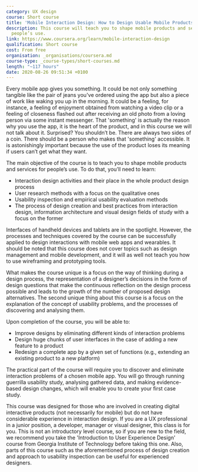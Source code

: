 ```yaml
---
category: UX design
course: Short course
title: 'Mobile Interaction Design: How to Design Usable Mobile Products and Services'
description: This course will teach you to shape mobile products and services for
  people’s use.
link: https://www.coursera.org/learn/mobile-interaction-design
qualification: Short course
cost: From free
organisation: _organisations/coursera.md
course-type: _course-types/short-courses.md
length: "~117 hours"
date: 2020-08-26 09:51:34 +0100
---
```

Every mobile app gives you something. It could be not only something tangible like the pair of jeans you've ordered using the app but also a piece of work like waking you up in the morning. It could be a feeling, for instance, a feeling of enjoyment obtained from watching a video clip or a feeling of closeness flashed out after receiving an old photo from a loving person via some instant messenger. That 'something' is actually the reason why you use the app, it is the heart of the product, and in this course we will not talk about it. Surprised? You shouldn’t be. There are always two sides of a coin. There should be a person who makes that 'something' accessible. It is astonishingly important because the use of the product loses its meaning if users can’t get what they want.

The main objective of the course is to teach you to shape mobile products and services for people’s use. To do that, you’ll need to learn: 

* Interaction design activities and their place in the whole product design process 
* User research methods with a focus on the qualitative ones 
* Usability inspection and empirical usability evaluation methods 
* The process of design creation and best practices from interaction design, information architecture and visual design fields of study with a focus on the former 

Interfaces of handheld devices and tablets are in the spotlight. However, the processes and techniques covered by the course can be successfully applied to design interactions with mobile web apps and wearables. It should be noted that this course does not cover topics such as design management and mobile development, and it will as well not teach you how to use wireframing and prototyping tools. 

What makes the course unique is a focus on the way of thinking during a design process, the representation of a designer’s decisions in the form of design questions that make the continuous reflection on the design process possible and leads to the growth of the number of proposed design alternatives. The second unique thing about this course is a focus on the explanation of the concept of usability problems, and the processes of discovering and analysing them. 

Upon completion of the course, you will be able to: 

* Improve designs by eliminating different kinds of interaction problems 
* Design huge chunks of user interfaces in the case of adding a new feature to a product 
* Redesign a complete app by a given set of functions (e.g., extending an existing product to a new platform) 

The practical part of the course will require you to discover and eliminate interaction problems of a chosen mobile app. You will go through running guerrilla usability study, analysing gathered data, and making evidence-based design changes, which will enable you to create your first case study. 

This course was designed for those who are involved in creating digital interactive products (not necessarily for mobile) but do not have considerable experience in interaction design. If you are a UX professional in a junior position, a developer, manager or visual designer, this class is for you. This is not an introductory level course, so if you are new to the field, we recommend you take the 'Introduction to User Experience Design' course from Georgia Institute of Technology before taking this one. Also, parts of this course such as the aforementioned process of design creation and approach to usability inspection can be useful for experienced designers.
